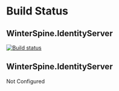 # Build Status

## WinterSpine.IdentityServer
[![Build status](https://ci.appveyor.com/api/projects/status/jf1v05eirw2an764/branch/master?svg=true)](https://ci.appveyor.com/project/jaliyaudagedara/winterspine-identityserver/branch/master)

## WinterSpine.IdentityServer
Not Configured